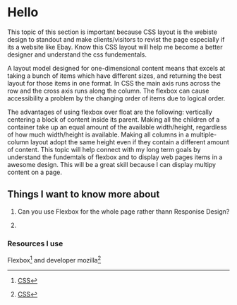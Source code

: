 # Hello

This topic of this section is important because CSS layout is the webiste design to standout and make clients/visitors to revist the page especially if its a website like Ebay. Know this CSS layout will help me become a better designer and understand the css fundementals.

A layout model designed for one-dimensional content means that excels at taking a bunch of items which have different sizes, and returning the best layout for those items in one format. In CSS the main axis runs across the row and the cross axis runs along the column. The flexbox can cause accessibility a problem by the changing order of items due to logical order.

The advantages of using flexbox over float are the following: vertically centering a block of content inside its parent. Making all the children of a container take up an equal amount of the available width/height, regardless of how much width/height is available. Making all columns in a multiple-column layout adopt the same height even if they contain a different amount of content. This topic will help connect with my long term goals by understand the fundemtals of flexbox and to display web pages items in a awesome design. This will be a great skill because I can display multipy content on a page.

## Things I want to know more about

1. Can you use Flexbox for the whole page rather thann Responise Design?

2.

### Resources I use

Flexbox[^1] and developer mozilla[^note]

[^1]: [CSS](https://web.dev/learn/css/flexbox/)
[^note]: [CSS](https://developer.mozilla.org/en-US/docs/Learn/CSS/CSS_layout/Flexbox)
